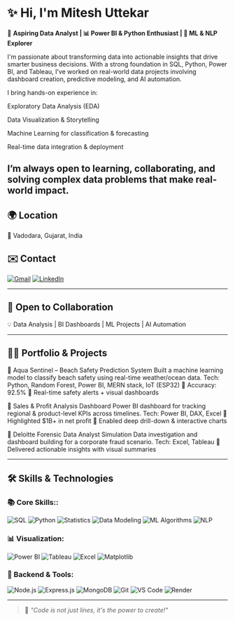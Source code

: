 # ✨ **Hi, I'm Mitesh Uttekar**
🎯 **Aspiring Data Analyst | 📊 Power BI & Python Enthusiast | 🧠 ML & NLP Explorer**

I'm passionate about transforming data into actionable insights that drive smarter business decisions. With a strong foundation in SQL, Python, Power BI, and Tableau, I’ve worked on real-world data projects involving dashboard creation, predictive modeling, and AI automation.

I bring hands-on experience in:

Exploratory Data Analysis (EDA)

Data Visualization & Storytelling

Machine Learning for classification & forecasting

Real-time data integration & deployment

I’m always open to learning, collaborating, and solving complex data problems that make real-world impact.
---

## 🌍 Location
📍 Vadodara, Gujarat, India

## ✉️ Contact
[![Gmail](https://img.shields.io/badge/Gmail-D14836?style=for-the-badge&logo=gmail&logoColor=white)](mailto:miteshuttekar16@gmail.com)
[![LinkedIn](https://img.shields.io/badge/LinkedIn-0077B5?style=for-the-badge&logo=linkedin&logoColor=white)](https://www.linkedin.com/in/mitesh-uttekar-504625313) <!-- Replace this -->


---

## 🤝 Open to Collaboration
💡 Data Analysis | BI Dashboards | ML Projects | AI Automation



---

## 👨‍💻 Portfolio & Projects

🔹 Aqua Sentinel – Beach Safety Prediction System
Built a machine learning model to classify beach safety using real-time weather/ocean data.
Tech: Python, Random Forest, Power BI, MERN stack, IoT (ESP32)
🔸 Accuracy: 92.5%
🔸 Real-time safety alerts + visual dashboards

🔹 Sales & Profit Analysis Dashboard
Power BI dashboard for tracking regional & product-level KPIs across timelines.
Tech: Power BI, DAX, Excel
🔸 Highlighted $1B+ in net profit
🔸 Enabled deep drill-down & interactive charts

🔹 Deloitte Forensic Data Analyst Simulation
Data investigation and dashboard building for a corporate fraud scenario.
Tech: Excel, Tableau
🔸 Delivered actionable insights with visual summaries


---



## 🛠️ Skills & Technologies

### 📚 Core Skills::
![SQL](https://img.shields.io/badge/TypeScript-007ACC?style=for-the-badge&logo=typescript&logoColor=white)
![Python](https://img.shields.io/badge/JavaScript-F7DF1E?style=for-the-badge&logo=javascript&logoColor=black)
![Statistics](https://img.shields.io/badge/Java-ED8B00?style=for-the-badge&logo=java&logoColor=white)
![Data Modeling](https://img.shields.io/badge/C-00599C?style=for-the-badge&logo=c&logoColor=white)
![ML Algorithms](https://img.shields.io/badge/HTML5-E34F26?style=for-the-badge&logo=html5&logoColor=white)
![NLP](https://img.shields.io/badge/CSS3-1572B6?style=for-the-badge&logo=css3&logoColor=white)

### 📊 Visualization:
![Power BI](https://img.shields.io/badge/React-20232A?style=for-the-badge&logo=react&logoColor=61DAFB)
![Tableau](https://img.shields.io/badge/Vite-646CFF?style=for-the-badge&logo=vite&logoColor=white)
![Excel](https://img.shields.io/badge/Redux-593D88?style=for-the-badge&logo=redux&logoColor=white)
![Matplotlib](https://img.shields.io/badge/TailwindCSS-38B2AC?style=for-the-badge&logo=tailwind-css&logoColor=white)

### 🔧 Backend & Tools:
![Node.js](https://img.shields.io/badge/Node.js-339933?style=for-the-badge&logo=nodedotjs&logoColor=white)
![Express.js](https://img.shields.io/badge/Express.js-000000?style=for-the-badge&logo=express&logoColor=white)
![MongoDB](https://img.shields.io/badge/MongoDB-47A248?style=for-the-badge&logo=mongodb&logoColor=white)
![Git](https://img.shields.io/badge/Git-F05032?style=for-the-badge&logo=git&logoColor=white)
![VS Code](https://img.shields.io/badge/VS%20Code-007ACC?style=for-the-badge&logo=visual-studio-code&logoColor=white)
![Render](https://img.shields.io/badge/Render-46E3B7?style=for-the-badge&logo=render&logoColor=black)

---

> 💬 *"Code is not just lines, it's the power to create!"*


